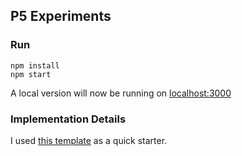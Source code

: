 ## P5 Experiments

### Run

```
npm install
npm start
```

A local version will now be running on [localhost:3000](http://localhost:3000)

### Implementation Details

I used [this template](https://github.com/Gaweph/p5-typescript-starter) as a quick starter.
